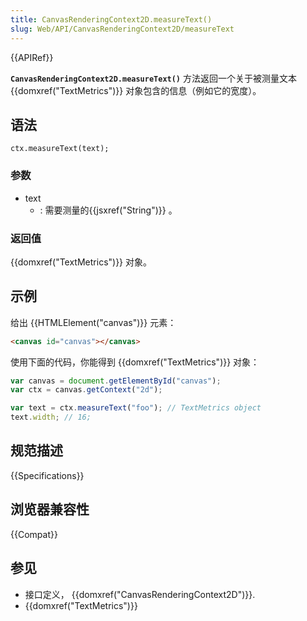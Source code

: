 ```yaml
---
title: CanvasRenderingContext2D.measureText()
slug: Web/API/CanvasRenderingContext2D/measureText
---
```


{{APIRef}}

**`CanvasRenderingContext2D.measureText()`** 方法返回一个关于被测量文本{{domxref("TextMetrics")}} 对象包含的信息（例如它的宽度）。

## 语法

```plain
ctx.measureText(text);
```

### 参数

- text
  - : 需要测量的{{jsxref("String")}} 。

### 返回值

{{domxref("TextMetrics")}} 对象。

## 示例

给出 {{HTMLElement("canvas")}} 元素：

```html
<canvas id="canvas"></canvas>
```

使用下面的代码，你能得到 {{domxref("TextMetrics")}} 对象：

```js
var canvas = document.getElementById("canvas");
var ctx = canvas.getContext("2d");

var text = ctx.measureText("foo"); // TextMetrics object
text.width; // 16;
```

## 规范描述

{{Specifications}}

## 浏览器兼容性

{{Compat}}

## 参见

- 接口定义， {{domxref("CanvasRenderingContext2D")}}.
- {{domxref("TextMetrics")}}
